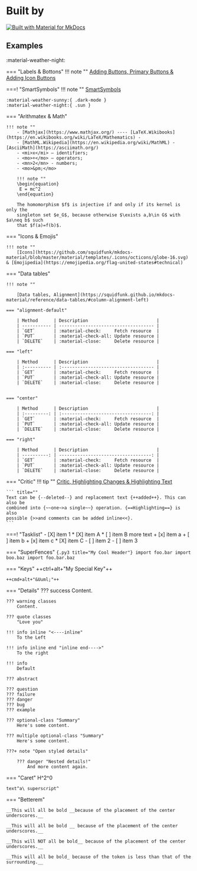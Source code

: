 # Built by 
[![Built with Material for MkDocs](https://img.shields.io/badge/Material_for_MkDocs-526CFE?style=for-the-badge&logo=MaterialForMkDocs&logoColor=white)](https://squidfunk.github.io/mkdocs-material/)

## Examples

:material-weather-night:

=== "Labels & Bottons"
    !!! note ""
        [Adding Buttons, Primary Buttons & Adding Icon Buttons](https://squidfunk.github.io/mkdocs-material/reference/buttons/)

===! "SmartSymbols"
    !!! note ""
        [SmartSymbols](https://facelessuser.github.io/pymdown-extensions/extensions/smartsymbols/)

    :material-weather-sunny:{ .dark-mode }
    :material-weather-night:{ .sun }

=== "Arithmatex & Math"

    !!! note ""
        - [Mathjax](https://www.mathjax.org/) ---- [LaTeX.Wikibooks](https://en.wikibooks.org/wiki/LaTeX/Mathematics) - 
        - [MathML.Wikipedia](https://en.wikipedia.org/wiki/MathML) - [AsciiMath](https://asciimath.org/)
        - <mi>x</mi> – identifiers;
        - <mo>+</mo> – operators;
        - <mn>2</mn> - numbers;
        - <mo>&pm;</mo>
 
        !!! note ""
        \begin{equation}
         E = mc^2
        \end{equation}

        The homomorphism $f$ is injective if and only if its kernel is only the
        singleton set $e_G$, because otherwise $\exists a,b\in G$ with $a\neq b$ such
        that $f(a)=f(b)$.


=== "Icons & Emojis"

    !!! note ""
        [Icons](https://github.com/squidfunk/mkdocs-material/blob/master/material/templates/.icons/octicons/globe-16.svg) & [Emojipedia](https://emojipedia.org/flag-united-states#technical)


=== "Data tables"

    !!! note ""

        [Data tables, Alignment](https://squidfunk.github.io/mkdocs-material/reference/data-tables/#column-alignment-left)

    === "alignment-default"
        
        | Method      | Description                          |
        | ----------- | ------------------------------------ |
        | `GET`       | :material-check:     Fetch resource  |
        | `PUT`       | :material-check-all: Update resource |
        | `DELETE`    | :material-close:     Delete resource |

    === "left"
        
        | Method      | Description                          |
        | :---------- | :----------------------------------- |
        | `GET`       | :material-check:     Fetch resource  |
        | `PUT`       | :material-check-all: Update resource |
        | `DELETE`    | :material-close:     Delete resource |
        

    === "center"
        
        | Method      | Description                          |
        | :---------: | :----------------------------------: |
        | `GET`       | :material-check:     Fetch resource  |
        | `PUT`       | :material-check-all: Update resource |
        | `DELETE`    | :material-close:     Delete resource |

    === "right"
        
        | Method      | Description                          |
        | ----------: | -----------------------------------: |
        | `GET`       | :material-check:     Fetch resource  |
        | `PUT`       | :material-check-all: Update resource |
        | `DELETE`    | :material-close:     Delete resource |
        
=== "Critic"
    !!! tip ""
        [Critic, Highlighting Changes & Highlighting Text](https://squidfunk.github.io/mkdocs-material/reference/formatting/)

    ``` title=""
    Text can be {--deleted--} and replacement text {++added++}. This can also be
    combined into {~~one~>a single~~} operation. {==Highlighting==} is also
    possible {>>and comments can be added inline<<}.
    ```

===! "Tasklist"
    -   [X] item 1
        *   [X] item A
        *   [ ] item B
            more text
            +   [x] item a
            +   [ ] item b
            +   [x] item c
        *   [X] item C
    -   [ ] item 2
    -   [ ] item 3
   
=== "SuperFences"
    ```{.py3 title="My Cool Header"}
    import foo.bar
    import boo.baz
    import foo.bar.baz
    ```

=== "Keys"
    ++ctrl+alt+"My Special Key"++

    ++cmd+alt+"&Uuml;"++

=== "Details"
    ??? success
        Content.

    ??? warning classes
        Content.

    ??? quote classes
        "Love you"

    !!! info inline "<----inline"
        To the Left

    !!! info inline end "inline end---->"
        To the right

    !!! info
        Default

    ??? abstract

    ??? question
    ??? failure
    ??? danger
    ??? bug
    ??? example
    
    ??? optional-class "Summary"
        Here's some content.

    ??? multiple optional-class "Summary"
        Here's some content.

    ???+ note "Open styled details"

        ??? danger "Nested details!"
            And more content again.

=== "Caret"
    H^2^0

    text^a\ superscript^

=== "Betterem"

    __This will all be bold __because of the placement of the center underscores.__

    __This will all be bold __ because of the placement of the center underscores.__

    __This will NOT all be bold__ because of the placement of the center underscores.__

    __This will all be bold_ because of the token is less than that of the surrounding.__